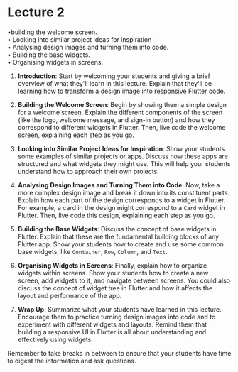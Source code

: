 # Lecture 2

•building the welcome screen.  
• Looking into similar project ideas for inspiration  
• Analysing design images and turning them into code.  
• Building the base widgets.  
• Organising widgets in screens.  

1. **Introduction**: Start by welcoming your students and giving a brief overview of what they'll learn in this lecture. Explain that they'll be learning how to transform a design image into responsive Flutter code.

2. **Building the Welcome Screen**: Begin by showing them a simple design for a welcome screen. Explain the different components of the screen (like the logo, welcome message, and sign-in button) and how they correspond to different widgets in Flutter. Then, live code the welcome screen, explaining each step as you go.

3. **Looking into Similar Project Ideas for Inspiration**: Show your students some examples of similar projects or apps. Discuss how these apps are structured and what widgets they might use. This will help your students understand how to approach their own projects.

4. **Analysing Design Images and Turning Them into Code**: Now, take a more complex design image and break it down into its constituent parts. Explain how each part of the design corresponds to a widget in Flutter. For example, a card in the design might correspond to a `Card` widget in Flutter. Then, live code this design, explaining each step as you go.

5. **Building the Base Widgets**: Discuss the concept of base widgets in Flutter. Explain that these are the fundamental building blocks of any Flutter app. Show your students how to create and use some common base widgets, like `Container`, `Row`, `Column`, and `Text`.

6. **Organising Widgets in Screens**: Finally, explain how to organize widgets within screens. Show your students how to create a new screen, add widgets to it, and navigate between screens. You could also discuss the concept of widget tree in Flutter and how it affects the layout and performance of the app.

7. **Wrap Up**: Summarize what your students have learned in this lecture. Encourage them to practice turning design images into code and to experiment with different widgets and layouts. Remind them that building a responsive UI in Flutter is all about understanding and effectively using widgets.

Remember to take breaks in between to ensure that your students have time to digest the information and ask questions.
